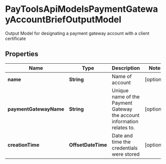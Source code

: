 

# PayToolsApiModelsPaymentGatewayAccountBriefOutputModel

Output Model for designating a payment gateway account with a client certificate

## Properties

| Name | Type | Description | Notes |
|------------ | ------------- | ------------- | -------------|
|**name** | **String** | Name of account |  [optional] |
|**paymentGatewayName** | **String** | Unique name of the Payment Gateway the account information relates to. |  [optional] |
|**creationTime** | **OffsetDateTime** | Date and time the credentials were stored |  [optional] |



